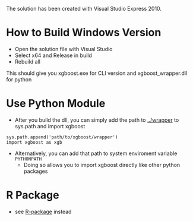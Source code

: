 The solution has been created with Visual Studio Express 2010.

How to Build Windows Version
=====
* Open the solution file with Visual Studio
* Select x64 and Release in build
* Rebuild all

This should give you xgboost.exe for CLI version and xgboost_wrapper.dll for python

Use Python Module
=====
* After you build the dll, you can simply add the path to [../wrapper](../wrapper) to sys.path and import xgboost
```
sys.path.append('path/to/xgboost/wrapper')
import xgboost as xgb
```
* Alternatively, you can add that path to system enviroment variable ```PYTHONPATH```
  - Doing so allows you to import xgboost directly like other python packages

R Package
====
* see [R-package](../R-package) instead

